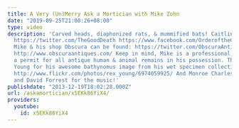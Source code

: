 ```yaml
---
title: A Very (Un)Merry Ask a Mortician with Mike Zohn
date: "2019-09-25T21:00:26+08:00"
type: video
description: 'Carved heads, diaphonized rats, & mummified bats! Caitlin can be found:
  https://twitter.com/TheGoodDeath https://www.facebook.com/OrderoftheGoodDeath http://www.theorderofthegooddeath.com
  Mike & his shop Obscura can be found: https://twitter.com/ObscuraAntiques https://www.facebook.com/pages/Obscura-Antiques-Oddities/
  http://www.obscuraantiques.com/ Keep in mind, Mike is a professional, so he has
  a permit for all antique human & animal remains in his possession. Thanks to Rex
  Young for his awesome bathynomus image from his wet specimen collection (shudder).
  http://www.flickr.com/photos/rex_young/6974059925/ And Monroe Charles for the titles
  and David Forrest for the music!'
publishdate: "2013-12-19T18:02:28.000Z"
url: /askamortician/x5EKk86YiX4/
providers:
  youtube:
    id: x5EKk86YiX4
---
```

